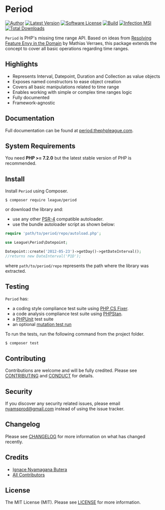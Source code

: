Period
============

[![Author](http://img.shields.io/badge/author-@nyamsprod-blue.svg?style=flat-square)](https://twitter.com/nyamsprod)
[![Latest Version](https://img.shields.io/github/release/thephpleague/period.svg?style=flat-square)](https://github.com/thephpleague/period/releases)
[![Software License](https://img.shields.io/badge/license-MIT-brightgreen.svg?style=flat-square)](LICENSE)
[![Build](https://github.com/thephpleague/period/workflows/build/badge.svg)](https://github.com/thephpleague/period/actions?query=workflow%3A%22build%22)
[![Infection MSI](https://badge.stryker-mutator.io/github.com/thephpleague/period/master)](https://infection.github.io)
[![Total Downloads](https://img.shields.io/packagist/dt/league/period.svg?style=flat-square)](https://packagist.org/packages/league/period)

`Period` is PHP's missing time range API. Based on ideas from [Resolving Feature Envy in the Domain](http://verraes.net/2014/08/resolving-feature-envy-in-the-domain/) by Mathias Verraes, this package extends the concept to cover all basic operations regarding time ranges.

## Highlights

- Represents Interval, Datepoint, Duration and Collection as value objects
- Exposes named constructors to ease object creation
- Covers all basic manipulations related to time range
- Enables working with simple or complex time ranges logic
- Fully documented
- Framework-agnostic

Documentation
-------

Full documentation can be found at [period.thephpleague.com](http://period.thephpleague.com).

System Requirements
-------

You need **PHP >= 7.2.0** but the latest stable version of PHP is recommended.

Install
-------

Install `Period` using Composer.

```
$ composer require league/period
```

or download the library and:

- use any other [PSR-4](http://www.php-fig.org/psr/psr-4/) compatible autoloader.
- use the bundle autoloader script as shown below:

~~~php
require 'path/to/period/repo/autoload.php';

use League\Period\Datepoint;

Datepoint::create('2012-05-23')->getDay()->getDateInterval();
//returns new DateInterval('P1D');
~~~

where `path/to/period/repo` represents the path where the library was extracted.

Testing
-------

`Period` has:

- a coding style compliance test suite using [PHP CS Fixer](http://cs.sensiolabs.org/).
- a code analysis compliance test suite using [PHPStan](https://github.com/phpstan/phpstan).
- a [PHPUnit](https://phpunit.de) test suite
- an optional [mutation test run](https://github.com/infection/infection)

To run the tests, run the following command from the project folder.


``` bash
$ composer test
```

Contributing
-------

Contributions are welcome and will be fully credited. Please see [CONTRIBUTING](.github/CONTRIBUTING.md) and [CONDUCT](CONDUCT.md) for details.

Security
-------

If you discover any security related issues, please email nyamsprod@gmail.com instead of using the issue tracker.

Changelog
-------

Please see [CHANGELOG](CHANGELOG.md) for more information on what has changed recently.

Credits
-------

- [Ignace Nyamagana Butera](https://github.com/nyamsprod)
- [All Contributors](https://github.com/thephpleague/period/graphs/contributors)

License
-------

The MIT License (MIT). Please see [LICENSE](LICENSE) for more information.
